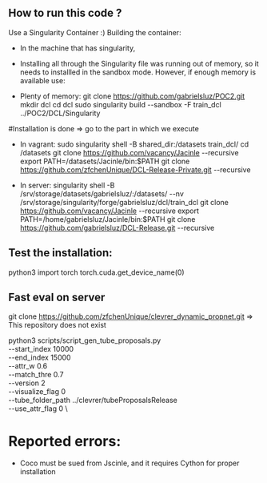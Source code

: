 ## How to run this code ?
Use a Singularity Container :)
Building the container:
- In the machine that has singularity,
- Installing all through the Singularity file was running out of memory, so it needs to installled in the sandbox mode. However, if enough memory is available use: 

- Plenty of memory:
git clone https://github.com/gabrielsluz/POC2.git
mkdir dcl
cd dcl
sudo singularity build --sandbox -F train_dcl ../POC2/DCL/Singularity


#Installation is done => go to the part in which we execute

- In vagrant:
sudo singularity shell -B shared_dir:/datasets train_dcl/
cd /datasets
git clone https://github.com/vacancy/Jacinle --recursive
export PATH=/datasets/Jacinle/bin:$PATH
git clone https://github.com/zfchenUnique/DCL-Release-Private.git --recursive

- In server:
singularity shell -B /srv/storage/datasets/gabrielsluz/:/datasets/ --nv /srv/storage/singularity/forge/gabrielsluz/dcl/train_dcl
git clone https://github.com/vacancy/Jacinle --recursive
export PATH=/home/gabrielsluz/Jacinle/bin:$PATH
git clone https://github.com/gabrielsluz/DCL-Release.git --recursive


## Test the installation:
python3
    import torch
    torch.cuda.get_device_name(0)

## Fast eval on server
git clone https://github.com/zfchenUnique/clevrer_dynamic_propnet.git
=> This repository does not exist

python3 scripts/script_gen_tube_proposals.py \
    --start_index 10000 \
    --end_index 15000 \
    --attr_w 0.6 \
    --match_thre 0.7 \
    --version 2 \
    --visualize_flag 0 \
    --tube_folder_path ../clevrer/tubeProposalsRelease \
    --use_attr_flag 0 \



# Reported errors:

- Coco must be sued from Jscinle, and it requires Cython for proper installation
